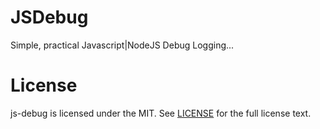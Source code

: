 # JSDebug

Simple, practical Javascript|NodeJS Debug Logging...

# License

js-debug is licensed under the MIT. See [LICENSE](LICENSE) for the full license text.
